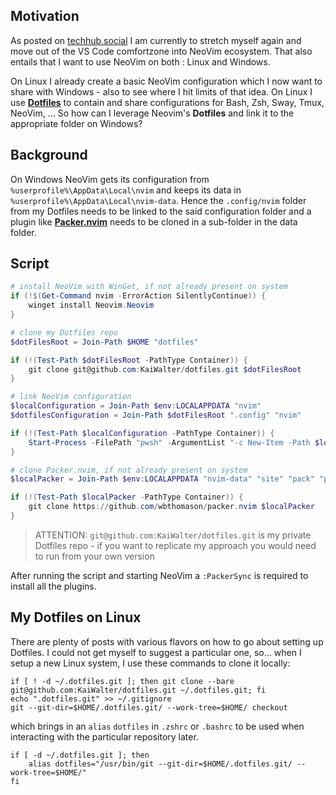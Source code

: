 ## Motivation

As posted on [techhub.social](https://techhub.social/@ancientITguy/110440880551590800) I am currently to stretch myself again and move out of the VS Code comfortzone into NeoVim ecosystem. That also entails that I want to use NeoVim on both : Linux and Windows.

On Linux I already create a basic NeoVim configuration which I now want to share with Windows - also to see where I hit limits of that idea. On Linux I use [**Dotfiles**](https://wiki.archlinux.org/title/Dotfiles) to contain and share configurations for Bash, Zsh, Sway, Tmux, NeoVim, ... So how can I leverage Neovim's **Dotfiles** and link it to the appropriate folder on Windows?

## Background

On Windows NeoVim gets its configuration from `%userprofile%\AppData\Local\nvim` and keeps its data in `%userprofile%\AppData\Local\nvim-data`. Hence the `.config/nvim` folder from my Dotfiles needs to be linked to the said configuration folder and a plugin like [**Packer.nvim**](https://github.com/wbthomason/packer.nvim#quickstart) needs to be cloned in a sub-folder in the data folder.

## Script

```PowerShell
# install NeoVim with WinGet, if not already present on system
if (!$(Get-Command nvim -ErrorAction SilentlyContinue)) {
    winget install Neovim.Neovim
}

# clone my Dotfiles repo
$dotFilesRoot = Join-Path $HOME "dotfiles"

if (!(Test-Path $dotFilesRoot -PathType Container)) {
    git clone git@github.com:KaiWalter/dotfiles.git $dotFilesRoot
}

# link NeoVim configuration
$localConfiguration = Join-Path $env:LOCALAPPDATA "nvim"
$dotfilesConfiguration = Join-Path $dotFilesRoot ".config" "nvim"

if (!(Test-Path $localConfiguration -PathType Container)) { 
    Start-Process -FilePath "pwsh" -ArgumentList "-c New-Item -Path $localConfiguration -ItemType SymbolicLink -Value $dotfilesConfiguration".Split(" ") -Verb runas
}

# clone Packer.nvim, if not already present on system
$localPacker = Join-Path $env:LOCALAPPDATA "nvim-data" "site" "pack" "packer" "start" "packer.nvim"

if (!(Test-Path $localPacker -PathType Container)) { 
    git clone https://github.com/wbthomason/packer.nvim $localPacker
}
```

> ATTENTION: `git@github.com:KaiWalter/dotfiles.git` is my private Dotfiles repo - if you want to replicate my approach you would need to run from your own version

After running the script and starting NeoVim a `:PackerSync` is required to install all the plugins.

## My Dotfiles on Linux

There are plenty of posts with various flavors on how to go about setting up Dotfiles. I could not get myself to suggest a particular one, so... when I setup a new Linux system, I use these commands to clone it locally:

```shell
if [ ! -d ~/.dotfiles.git ]; then git clone --bare git@github.com:KaiWalter/dotfiles.git ~/.dotfiles.git; fi
echo ".dotfiles.git" >> ~/.gitignore
git --git-dir=$HOME/.dotfiles.git/ --work-tree=$HOME/ checkout
```

which brings in an `alias` `dotfiles` in `.zshrc` or `.bashrc` to be used when interacting with the particular repository later.

```shell
if [ -d ~/.dotfiles.git ]; then
    alias dotfiles="/usr/bin/git --git-dir=$HOME/.dotfiles.git/ --work-tree=$HOME/"
fi
```
